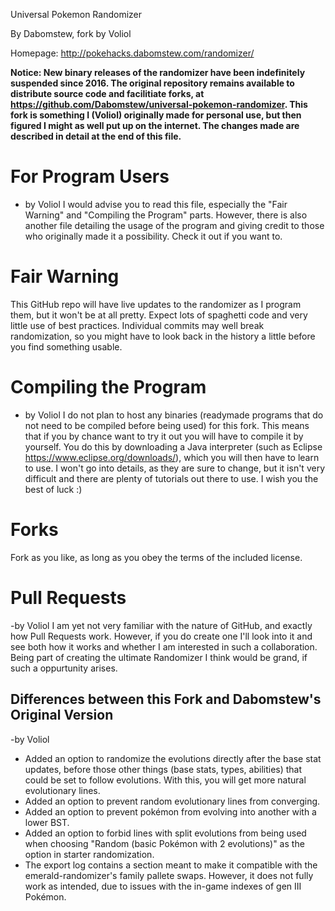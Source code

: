 Universal Pokemon Randomizer

By Dabomstew, fork by Voliol

Homepage: http://pokehacks.dabomstew.com/randomizer/

**Notice: New binary releases of the randomizer have been indefinitely suspended since 2016. The original repository remains available to distribute source code and facilitiate forks, at https://github.com/Dabomstew/universal-pokemon-randomizer. This fork is something I (Voliol) originally made for personal use, but then figured I might as well put up on the internet. The changes made are described in detail at the end of this file.**

# For Program Users
- by Voliol
I would advise you to read this file, especially the "Fair Warning" and 
"Compiling the Program" parts. However, there is also another file detailing the
usage of the program and giving credit to those who originally made it a possibility.
Check it out if you want to.

# Fair Warning
This GitHub repo will have live updates to the randomizer as I program them, but
it won't be at all pretty. Expect lots of spaghetti code and very little use of
best practices. Individual commits may well break randomization, so you might have
to look back in the history a little before you find something usable.

# Compiling the Program
- by Voliol
I do not plan to host any binaries (readymade programs that do not need to be 
compiled before being used) for this fork. This means that if you by chance want 
to try it out you will have to compile it by yourself. You do this by downloading 
a Java interpreter (such as Eclipse https://www.eclipse.org/downloads/),
which you will then have to learn to use. I won't go into details, as they
are sure to change, but it isn't very difficult and there are plenty of
tutorials out there to use. I wish you the best of luck :)

# Forks
Fork as you like, as long as you obey the terms of the included license.

# Pull Requests
-by Voliol
I am yet not very familiar with the nature of GitHub, and exactly how 
Pull Requests work. However, if you do create one I'll look into it and see both
how it works and whether I am interested in such a collaboration. Being part of 
creating the ultimate Randomizer I think would be grand, if such a oppurtunity
arises.

## Differences between this Fork and Dabomstew's Original Version
-by Voliol
 - Added an option to randomize the evolutions directly after the base stat updates, before those other things (base stats, types, abilities) that could be set to follow evolutions. With this, you will get more natural evolutionary lines. 
 - Added an option to prevent random evolutionary lines from converging.
 - Added an option to prevent pokémon from evolving into another with a lower BST.
 - Added an option to forbid lines with split evolutions from being used when choosing "Random (basic Pokémon with 2 evolutions)" as the option in starter randomization.
 - The export log contains a section meant to make it compatible with the 
  emerald-randomizer's family pallete swaps. However, it does not fully work 
  as intended, due to issues with the in-game indexes of gen III Pokémon.
